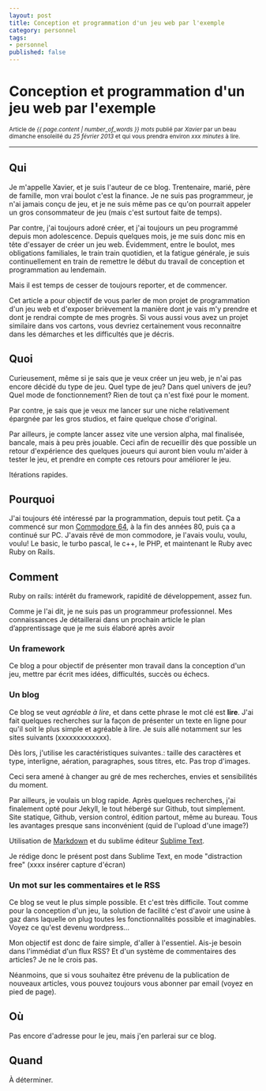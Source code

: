 ```yaml
---
layout: post
title: Conception et programmation d'un jeu web par l'exemple
category: personnel
tags:
- personnel
published: false
---
```


<h1 class="text-center">Conception et programmation d'un jeu web par l'exemple</h1>
<p class="muted text-center"><small>Article de <em>{{ page.content | number_of_words }} mots </em>publié par <em>Xavier</em> par un beau dimanche ensoleillé du <em>25 février 2013</em> et qui vous prendra environ <em>xxx minutes</em> à lire. </small></p>
<hr>

## Qui

Je m'appelle Xavier, et je suis l'auteur de ce blog. Trentenaire, marié, père de famille, mon vrai boulot c'est la finance. Je ne suis pas programmeur, je n'ai jamais conçu de jeu, et je ne suis même pas ce qu'on pourrait appeler un gros consommateur de jeu (mais c'est surtout faite de temps).

Par contre, j'ai toujours adoré créer, et j'ai toujours un peu programmé depuis mon adolescence. Depuis quelques mois, je me suis donc mis en tête d'essayer de créer un jeu web. Évidemment, entre le boulot, mes obligations familiales, le train train quotidien, et la fatigue générale, je suis continuellement en train de remettre le début du travail de conception et programmation au lendemain.

Mais il est temps de cesser de toujours reporter, et de commencer.

Cet article a pour objectif de vous parler de mon projet de programmation d'un jeu web et d'exposer brièvement la manière dont je vais m'y prendre et dont je rendrai compte de mes progrès. Si vous aussi vous avez un projet similaire dans vos cartons, vous devriez certainement vous reconnaitre dans les démarches et les difficultés que je décris.

## Quoi
Curieusement, même si je sais que je veux créer un jeu web, je n'ai pas encore décidé du type de jeu. Quel type de jeu? Dans quel univers de jeu? Quel mode de fonctionnement? Rien de tout ça n'est fixé pour le moment.

Par contre, je sais que je veux me lancer sur une niche relativement épargnée par les gros studios, et faire quelque chose d'original.

Par ailleurs, je compte lancer assez vite une version alpha, mal finalisée, bancale, mais à peu près jouable. Ceci afin de recueillir dès que possible un retour d'expérience des quelques joueurs qui auront bien voulu m'aider à tester le jeu, et prendre en compte ces retours pour améliorer le jeu.

Itérations rapides.

## Pourquoi

J'ai toujours été intéressé par la programmation, depuis tout petit. Ça a commencé sur mon [Commodore 64](http://fr.wikipedia.org/wiki/Commodore_64), à la fin des années 80, puis ça a continué sur PC. J'avais rêvé de mon commodore, je l'avais voulu, voulu, voulu!
Le basic, le turbo pascal, le c++, le PHP, et maintenant le Ruby avec Ruby on Rails.


## Comment

Ruby on rails: intérêt du framework, rapidité de développement, assez fun.

Comme je l'ai dit, je ne suis pas un programmeur professionnel. Mes connaissances
Je détaillerai dans un prochain article le plan d’apprentissage que je me suis élaboré après avoir

### Un framework

Ce blog a pour objectif de présenter mon travail dans la conception d'un jeu, mettre par écrit mes idées, difficultés, succès ou échecs.

### Un blog

Ce blog se veut *agréable à lire*, et dans cette phrase le mot clé est **lire**. J'ai fait quelques recherches sur la façon de présenter un texte en ligne pour qu'il soit le plus simple et agréable à lire. Je suis allé notamment sur les sites suivants (xxxxxxxxxxxxx).

Dès lors, j'utilise les caractéristiques suivantes.: taille des caractères et type, interligne, aération, paragraphes, sous titres, etc. Pas trop d'images.

Ceci sera amené à changer au gré de mes recherches, envies et sensibilités du moment.

Par ailleurs, je voulais un blog rapide. Après quelques recherches, j'ai finalement opté pour Jekyll, le tout hébergé sur Github, tout simplement. Site statique, Github, version control, édition partout, même au bureau. Tous les avantages presque sans inconvénient (quid de l'upload d'une image?)

Utilisation de [Markdown](http://daringfireball.net/projects/markdown/basics) et du sublime éditeur [Sublime Text](http://www.sublimetext.com/).

Je rédige donc le présent post dans Sublime Text, en mode "distraction free" (xxxx insérer capture d'écran)

### Un mot sur les commentaires et le RSS

Ce blog se veut le plus simple possible. Et c'est très difficile. Tout comme pour la conception d'un jeu, la solution de facilité c'est d'avoir une usine à gaz dans laquelle on plug toutes les fonctionnalités possible et imaginables. Voyez ce qu'est devenu wordpress...

Mon objectif est donc de faire simple, d'aller à l'essentiel. Ais-je besoin dans l'immédiat d'un flux RSS? Et d'un système de commentaires des articles? Je ne le crois pas.

Néanmoins, que si vous souhaitez être prévenu de la publication de nouveaux articles, vous pouvez toujours vous abonner par email (voyez en pied de page).

## Où

Pas encore d'adresse pour le jeu, mais j'en parlerai sur ce blog.

## Quand

À déterminer.
